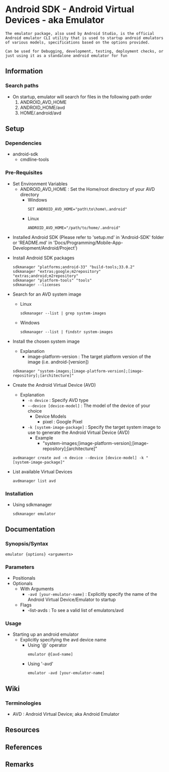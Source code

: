 # Android SDK - Android Virtual Devices - aka Emulator

```
The emulator package, also used by Android Studio, is the official Android emulator CLI utility that is used to startup android emulators of various models, specifications based on the options provided.

Can be used for Debugging, development, testing, deployment checks, or just using it as a standalone android emulator for fun
```

## Information

### Search paths
- On startup, emulator will search for files in the following path order
    1. ANDROID_AVD_HOME
    2. ANDROID_HOME/avd
    3. HOME/.android/avd

## Setup
### Dependencies
- android-sdk
    + cmdline-tools

### Pre-Requisites
- Set Environment Variables
    - ANDROID_AVD_HOME : Set the Home/root directory of your AVD directory
        - Windows
            ```console
            SET ANDROID_AVD_HOME="path\to\home\.android"
            ```
        - Linux
            ```console
            ANDROID_AVD_HOME="/path/to/home/.android"
            ```
+ Installed Android SDK (Please refer to 'setup.md' in 'Android-SDK' folder or 'README.md' in 'Docs/Programming/Mobile-App-Development/Android/Project')
- Install Android SDK packages
    ```console
    sdkmanager "platforms;android-33" "build-tools;33.0.2"
    sdkmanager "extras;google;m2repository" "extras;android;m2repository"
    sdkmanager "platform-tools" "tools"
    sdkmanager --licenses
    ```
- Search for an AVD system image
    - Linux
        ```console
        sdkmanager --list | grep system-images
        ```
    - Windows
        ```console
        sdkmanager --list | findstr system-images
        ```

- Install the chosen system image
    - Explanation
        - image-platform-version : The target platform version of the image (i.e. android-[version])
    ```console
    sdkmanager "system-images;[image-platform-version];[image-repository];[architecture]"
    ```

- Create the Android Virtual Device (AVD)
    - Explanation
        - `-n device` : Specify AVD type
        - `--device [device-model]` : The model of the device of your choice
            - Device Models
                + pixel : Google Pixel
        - `-k [system-image-package]` : Specify the target system image to use to generate the Android Virtual Device (AVD)
            - Example
                + "system-images;[image-platform-version];[image-repository];[architecture]"
    ```console
    avdmanager create avd -n device --device [device-model] -k "[system-image-package]"
    ```

- List available Virtual Devices
    ```console
    avdmanager list avd
    ```

### Installation
- Using sdkmanager
    ```console
    sdkmanager emulator
    ```

## Documentation
### Synopsis/Syntax
```console
emulator {options} <arguments>
```

### Parameters
- Positionals
- Optionals
    - With Arguments
        + `-avd [your-emulator-name]` : Explicitly specify the name of the Android Virtual Device/Emulator to startup
    - Flags
        + -list-avds : To see a valid list of emulators/avd

### Usage
- Starting up an android emulator
    - Explicitly specifying the avd device name
        - Using '@' operator
            ```console
            emulator @[avd-name]
            ```
        - Using '-avd'
            ```console
            emulator -avd [your-emulator-name]
            ```

## Wiki

### Terminologies
+ AVD : Android Virtual Device; aka Android Emulator

## Resources

## References

## Remarks
